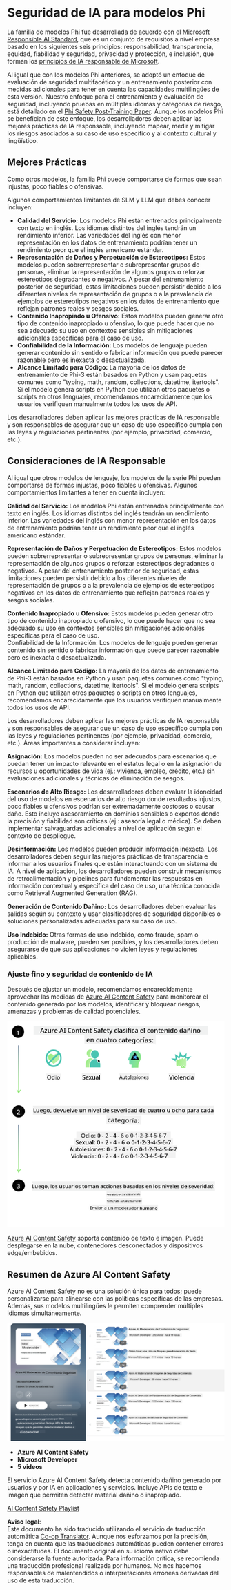 <!--
CO_OP_TRANSLATOR_METADATA:
{
  "original_hash": "c8273672cc57df2be675407a1383aaf0",
  "translation_date": "2025-05-07T10:50:07+00:00",
  "source_file": "md/01.Introduction/01/01.AISafety.md",
  "language_code": "es"
}
-->
# Seguridad de IA para modelos Phi  
La familia de modelos Phi fue desarrollada de acuerdo con el [Microsoft Responsible AI Standard](https://query.prod.cms.rt.microsoft.com/cms/api/am/binary/RE5cmFl), que es un conjunto de requisitos a nivel empresa basado en los siguientes seis principios: responsabilidad, transparencia, equidad, fiabilidad y seguridad, privacidad y protección, e inclusión, que forman los [principios de IA responsable de Microsoft](https://www.microsoft.com/ai/responsible-ai).

Al igual que con los modelos Phi anteriores, se adoptó un enfoque de evaluación de seguridad multifacético y un entrenamiento posterior con medidas adicionales para tener en cuenta las capacidades multilingües de esta versión. Nuestro enfoque para el entrenamiento y evaluación de seguridad, incluyendo pruebas en múltiples idiomas y categorías de riesgo, está detallado en el [Phi Safety Post-Training Paper](https://arxiv.org/abs/2407.13833). Aunque los modelos Phi se benefician de este enfoque, los desarrolladores deben aplicar las mejores prácticas de IA responsable, incluyendo mapear, medir y mitigar los riesgos asociados a su caso de uso específico y al contexto cultural y lingüístico.

## Mejores Prácticas

Como otros modelos, la familia Phi puede comportarse de formas que sean injustas, poco fiables o ofensivas.

Algunos comportamientos limitantes de SLM y LLM que debes conocer incluyen:

- **Calidad del Servicio:** Los modelos Phi están entrenados principalmente con texto en inglés. Los idiomas distintos del inglés tendrán un rendimiento inferior. Las variedades del inglés con menor representación en los datos de entrenamiento podrían tener un rendimiento peor que el inglés americano estándar.
- **Representación de Daños y Perpetuación de Estereotipos:** Estos modelos pueden sobrerrepresentar o subrepresentar grupos de personas, eliminar la representación de algunos grupos o reforzar estereotipos degradantes o negativos. A pesar del entrenamiento posterior de seguridad, estas limitaciones pueden persistir debido a los diferentes niveles de representación de grupos o a la prevalencia de ejemplos de estereotipos negativos en los datos de entrenamiento que reflejan patrones reales y sesgos sociales.
- **Contenido Inapropiado u Ofensivo:** Estos modelos pueden generar otro tipo de contenido inapropiado u ofensivo, lo que puede hacer que no sea adecuado su uso en contextos sensibles sin mitigaciones adicionales específicas para el caso de uso.
- **Confiabilidad de la Información:** Los modelos de lenguaje pueden generar contenido sin sentido o fabricar información que puede parecer razonable pero es inexacta o desactualizada.
- **Alcance Limitado para Código:** La mayoría de los datos de entrenamiento de Phi-3 están basados en Python y usan paquetes comunes como "typing, math, random, collections, datetime, itertools". Si el modelo genera scripts en Python que utilizan otros paquetes o scripts en otros lenguajes, recomendamos encarecidamente que los usuarios verifiquen manualmente todos los usos de API.

Los desarrolladores deben aplicar las mejores prácticas de IA responsable y son responsables de asegurar que un caso de uso específico cumpla con las leyes y regulaciones pertinentes (por ejemplo, privacidad, comercio, etc.).

## Consideraciones de IA Responsable

Al igual que otros modelos de lenguaje, los modelos de la serie Phi pueden comportarse de formas injustas, poco fiables u ofensivas. Algunos comportamientos limitantes a tener en cuenta incluyen:

**Calidad del Servicio:** Los modelos Phi están entrenados principalmente con texto en inglés. Los idiomas distintos del inglés tendrán un rendimiento inferior. Las variedades del inglés con menor representación en los datos de entrenamiento podrían tener un rendimiento peor que el inglés americano estándar.

**Representación de Daños y Perpetuación de Estereotipos:** Estos modelos pueden sobrerrepresentar o subrepresentar grupos de personas, eliminar la representación de algunos grupos o reforzar estereotipos degradantes o negativos. A pesar del entrenamiento posterior de seguridad, estas limitaciones pueden persistir debido a los diferentes niveles de representación de grupos o a la prevalencia de ejemplos de estereotipos negativos en los datos de entrenamiento que reflejan patrones reales y sesgos sociales.

**Contenido Inapropiado u Ofensivo:** Estos modelos pueden generar otro tipo de contenido inapropiado u ofensivo, lo que puede hacer que no sea adecuado su uso en contextos sensibles sin mitigaciones adicionales específicas para el caso de uso.  
Confiabilidad de la Información: Los modelos de lenguaje pueden generar contenido sin sentido o fabricar información que puede parecer razonable pero es inexacta o desactualizada.

**Alcance Limitado para Código:** La mayoría de los datos de entrenamiento de Phi-3 están basados en Python y usan paquetes comunes como "typing, math, random, collections, datetime, itertools". Si el modelo genera scripts en Python que utilizan otros paquetes o scripts en otros lenguajes, recomendamos encarecidamente que los usuarios verifiquen manualmente todos los usos de API.

Los desarrolladores deben aplicar las mejores prácticas de IA responsable y son responsables de asegurar que un caso de uso específico cumpla con las leyes y regulaciones pertinentes (por ejemplo, privacidad, comercio, etc.). Áreas importantes a considerar incluyen:

**Asignación:** Los modelos pueden no ser adecuados para escenarios que puedan tener un impacto relevante en el estatus legal o en la asignación de recursos u oportunidades de vida (ej.: vivienda, empleo, crédito, etc.) sin evaluaciones adicionales y técnicas de eliminación de sesgos.

**Escenarios de Alto Riesgo:** Los desarrolladores deben evaluar la idoneidad del uso de modelos en escenarios de alto riesgo donde resultados injustos, poco fiables u ofensivos podrían ser extremadamente costosos o causar daño. Esto incluye asesoramiento en dominios sensibles o expertos donde la precisión y fiabilidad son críticas (ej.: asesoría legal o médica). Se deben implementar salvaguardas adicionales a nivel de aplicación según el contexto de despliegue.

**Desinformación:** Los modelos pueden producir información inexacta. Los desarrolladores deben seguir las mejores prácticas de transparencia e informar a los usuarios finales que están interactuando con un sistema de IA. A nivel de aplicación, los desarrolladores pueden construir mecanismos de retroalimentación y pipelines para fundamentar las respuestas en información contextual y específica del caso de uso, una técnica conocida como Retrieval Augmented Generation (RAG).

**Generación de Contenido Dañino:** Los desarrolladores deben evaluar las salidas según su contexto y usar clasificadores de seguridad disponibles o soluciones personalizadas adecuadas para su caso de uso.

**Uso Indebido:** Otras formas de uso indebido, como fraude, spam o producción de malware, pueden ser posibles, y los desarrolladores deben asegurarse de que sus aplicaciones no violen leyes y regulaciones aplicables.

### Ajuste fino y seguridad de contenido de IA

Después de ajustar un modelo, recomendamos encarecidamente aprovechar las medidas de [Azure AI Content Safety](https://learn.microsoft.com/azure/ai-services/content-safety/overview) para monitorear el contenido generado por los modelos, identificar y bloquear riesgos, amenazas y problemas de calidad potenciales.

![Phi3AISafety](../../../../../translated_images/01.phi3aisafety.c0d7fc42f5a5c40507c5e8be556615b8377a63b8764865d057d4faac3757a478.es.png)

[Azure AI Content Safety](https://learn.microsoft.com/azure/ai-services/content-safety/overview) soporta contenido de texto e imagen. Puede desplegarse en la nube, contenedores desconectados y dispositivos edge/embebidos.

## Resumen de Azure AI Content Safety

Azure AI Content Safety no es una solución única para todos; puede personalizarse para alinearse con las políticas específicas de las empresas. Además, sus modelos multilingües le permiten comprender múltiples idiomas simultáneamente.

![AIContentSafety](../../../../../translated_images/01.AIcontentsafety.a288819b8ce8da1a56cf708aff010a541799d002ae7ae84bb819b19ab8950591.es.png)

- **Azure AI Content Safety**  
- **Microsoft Developer**  
- **5 videos**

El servicio Azure AI Content Safety detecta contenido dañino generado por usuarios y por IA en aplicaciones y servicios. Incluye APIs de texto e imagen que permiten detectar material dañino o inapropiado.

[AI Content Safety Playlist](https://www.youtube.com/playlist?list=PLlrxD0HtieHjaQ9bJjyp1T7FeCbmVcPkQ)

**Aviso legal**:  
Este documento ha sido traducido utilizando el servicio de traducción automática [Co-op Translator](https://github.com/Azure/co-op-translator). Aunque nos esforzamos por la precisión, tenga en cuenta que las traducciones automáticas pueden contener errores o inexactitudes. El documento original en su idioma nativo debe considerarse la fuente autorizada. Para información crítica, se recomienda una traducción profesional realizada por humanos. No nos hacemos responsables de malentendidos o interpretaciones erróneas derivadas del uso de esta traducción.